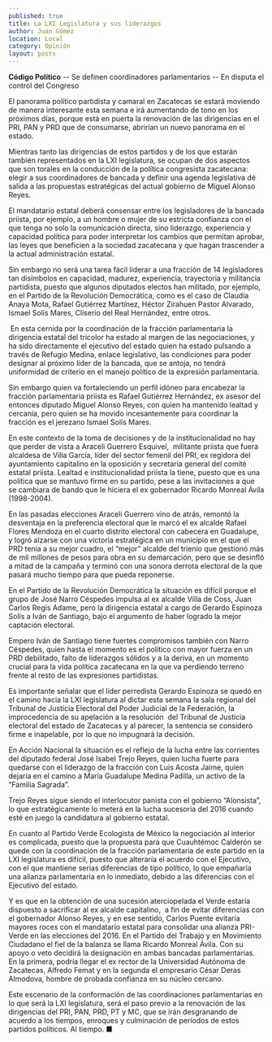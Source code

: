 ```yaml
---
published: true
title: La LXI Legislatura y sus liderazgos
author: Juan Gómez
location: Local
category: Opinión
layout: posts
---
```


**Código Político**
-- Se definen coordinadores parlamentarios
-- En disputa el control del Congreso

El panorama político partidista y camaral en Zacatecas se estará moviendo de manera interesante esta semana e irá aumentando de tono en los próximos días, porque está en puerta la renovación de las dirigencias en el PRI, PAN y PRD que de consumarse, abrirían un nuevo panorama en el estado.

Mientras tanto las dirigencias de estos partidos y de los que estarán también representados en la LXI legislatura, se ocupan de dos aspectos que son torales en la conducción de la política congresista zacatecana: elegir a sus coordinadores de bancada y definir una agenda legislativa dé salida a las propuestas estratégicas del actual gobierno de Miguel Alonso Reyes.

El mandatario estatal deberá consensar entre los legisladores de la bancada priista, por ejemplo, a un hombre o mujer de su estricta confianza con el que tenga no solo la comunicación directa, sino liderazgo, experiencia y capacidad política para poder interpretar los cambios que permitan aprobar, las leyes que beneficien a la sociedad zacatecana y que hagan trascender a la actual administración estatal.

Sin embargo no será una tarea fácil liderar a una fracción de 14 legisladores tan disímbolos en capacidad, madurez, experiencia, trayectoria y militancia partidista, puesto que algunos diputados electos han militado, por ejemplo, en el Partido de la Revolución Democrática, como es el caso de Claudia Anaya Mota, Rafael Gutiérrez Martínez, Héctor Zirahuen Pastor Alvarado, Ismael Solís Mares, Cliserio del Real Hernández, entre otros.

 En esta cernida por la coordinación de la fracción parlamentaria la dirigencia estatal del tricolor ha estado al margen de las negociaciones, y ha sido directamente el ejecutivo del estado quien ha estado pulsando a través de Refugio Medina, enlace legislativo, las condiciones para poder designar al próximo líder de la bancada, que se antoja, no tendrá uniformidad de criterio en el manejo político de la expresión parlamentaria.
 
Sin embargo quien va fortaleciendo un perfil idóneo para encabezar la fracción parlamentaria priista es Rafael Gutiérrez Hernández, ex asesor del entonces diputado Miguel Alonso Reyes, con quien ha mantenido lealtad y cercanía, pero quien se ha movido incesantemente para coordinar la fracción es el jerezano Ismael Solís Mares.

En este contexto de la toma de decisiones y de la institucionalidad no hay que perder de vista a Araceli Guerrero Esquivel,  militante priista que fuera alcaldesa de Villa García, líder del sector femenil del PRI, ex regidora del ayuntamiento capitalino en la oposición y secretaria general del comité estatal priista. Lealtad e institucionalidad priista la tiene, puesto que es una política que se mantuvo firme en su partido, pese a las invitaciones a que se cambiara de bando que le hiciera el ex gobernador Ricardo Monreal Ávila (1998-2004).

En las pasadas elecciones Araceli Guerrero vino de atrás, remontó la desventaja en la preferencia electoral que le marcó el ex alcalde Rafael Flores Mendoza en el cuarto distrito electoral con cabecera en Guadalupe, y logró alzarse con una victoria estratégica en un municipio en el que el PRD tenía a su mejor cuadro, el “mejor” alcalde del trienio que gestionó más de mil millones de pesos para obra en su demarcación, pero que se desinfló a mitad de la campaña y terminó con una sonora derrota electoral de la que pasará mucho tiempo para que pueda reponerse.

En el Partido de la Revolución Democrática la situación es difícil porque el grupo de José Narro Céspedes impulsa al ex alcalde Villa de Coss, Juan Carlos Regis Adame, pero la dirigencia estatal a cargo de Gerardo Espinoza Solís a Iván de Santiago, bajo el argumento de haber logrado la mejor captación electoral.

Empero Iván de Santiago tiene fuertes compromisos también con Narro Céspedes, quien hasta el momento es el político con mayor fuerza en un PRD debilitado, falto de liderazgos sólidos y a la deriva, en un momento crucial para la vida política zacatecana en la que va perdiendo terreno frente al resto de las expresiones partidistas.

Es importante señalar que el líder perredista Gerardo Espinoza se quedó en el camino hacia la LXI legislatura al dictar esta semana la sala regional del Tribunal de Justicia Electoral del Poder Judicial de la Federación, la improcedencia de su apelación a la resolución  del Tribunal de Justicia electoral del estado de Zacatecas y al parecer, la sentencia se consideró firme e inapelable, por lo que no impugnará la decisión.

En Acción Nacional la situación es el reflejo de la lucha entre las corrientes del diputado federal José Isabel Trejo Reyes, quien lucha fuerte para quedarse con el liderazgo de la fracción con Luis Acosta Jaime, quien dejaría en el camino a María Guadalupe Medina Padilla, un activo de la “Familia Sagrada”.

Trejo Reyes sigue siendo el interlocutor panista con el gobierno “Alonsista”, lo que estratégicamente lo meterá en la lucha sucesoria del 2016 cuando esté en juego la candidatura al gobierno estatal.

En cuanto al Partido Verde Ecologista de México la negociación al interior es complicada, puesto que la propuesta para que Cuauhtémoc Calderón se quede con la coordinación de la fracción parlamentaria de este partido en la LXI legislatura es difícil, puesto que alteraría el acuerdo con el Ejecutivo, con el que mantiene serias diferencias de tipo político, lo que empañaría una alianza parlamentaria en lo inmediato, debido a las diferencias con el Ejecutivo del estado.

Y es que en la obtención de una sucesión aterciopelada el Verde estaría dispuesto a sacrificar al ex alcalde capitalino,  a fin de evitar diferencias con el gobernador Alonso Reyes, y en ese sentido, Carlos Puente evitaría mayores roces con el mandatario estatal para consolidar una alianza PRI-Verde en las elecciones del 2016.
En el Partido del Trabajo y en Movimiento Ciudadano el fiel de la balanza se llama Ricardo Monreal Ávila. Con su apoyo o veto decidirá la designación en ambas bancadas parlamentarias. En la primera, podría llegar el ex rector de la Universidad Autónoma de Zacatecas, Alfredo Femat y en la segunda el empresario César Deras Almodova, hombre de probada confianza en su núcleo cercano.

Este escenario de la conformación de las coordinaciones parlamentarias en lo que será la LXI legislatura, será el paso previo a la renovación de las dirigencias del PRI, PAN, PRD, PT y MC, que se irán desgranando de acuerdo a los tiempos, enroques y culminación de períodos de estos partidos políticos.
Al tiempo. ■
